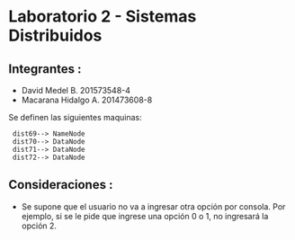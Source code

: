 # Laboratorio 2 - Sistemas Distribuidos

## Integrantes : 
- David Medel B. 201573548-4
- Macarana Hidalgo A. 201473608-8

Se definen las siguientes maquinas:

	 dist69--> NameNode 
	 dist70--> DataNode
	 dist71--> DataNode
	 dist72--> DataNode
	 
## Consideraciones : 




- Se supone que el usuario no va a ingresar otra opción por consola. Por ejemplo, si se le pide que ingrese una opción  0 o 1, no ingresará la opción 2.